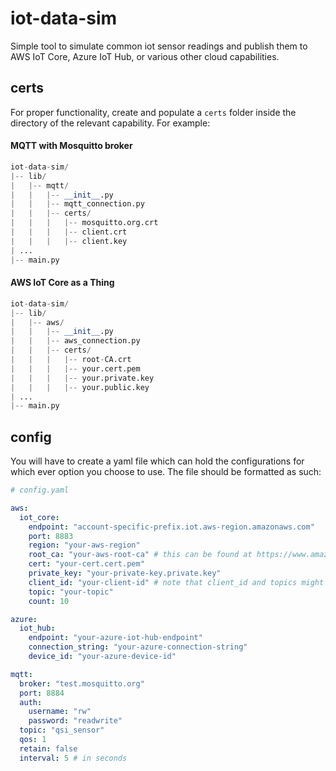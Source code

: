 # iot-data-sim
Simple tool to simulate common iot sensor readings and publish them to AWS IoT Core, Azure IoT Hub, or various other cloud capabilities.

## certs
For proper functionality, create and populate a `certs` folder inside the directory of the relevant capability. For example:
#### MQTT with Mosquitto broker
```python
iot-data-sim/
|-- lib/
|   |-- mqtt/
|   |   |-- __init__.py
|   |   |-- mqtt_connection.py
|   |   |-- certs/
|   |   |   |-- mosquitto.org.crt
|   |   |   |-- client.crt
|   |   |   |-- client.key
| ...
|-- main.py
```

#### AWS IoT Core as a Thing 
```python
iot-data-sim/
|-- lib/
|   |-- aws/
|   |   |-- __init__.py
|   |   |-- aws_connection.py
|   |   |-- certs/
|   |   |   |-- root-CA.crt
|   |   |   |-- your.cert.pem
|   |   |   |-- your.private.key
|   |   |   |-- your.public.key
| ...
|-- main.py
```

## config
You will have to create a yaml file which can hold the configurations for which ever option you choose to use. The file should be formatted as such:
```yaml
# config.yaml

aws:
  iot_core:
    endpoint: "account-specific-prefix.iot.aws-region.amazonaws.com"
    port: 8883
    region: "your-aws-region"
    root_ca: "your-aws-root-ca" # this can be found at https://www.amazontrust.com/repository/AmazonRootCA1.pem
    cert: "your-cert.cert.pem"
    private_key: "your-private-key.private.key"
    client_id: "your-client-id" # note that client_id and topics might need to be explicitly added to your aws policy
    topic: "your-topic" 
    count: 10

azure:
  iot_hub:
    endpoint: "your-azure-iot-hub-endpoint"
    connection_string: "your-azure-connection-string"
    device_id: "your-azure-device-id"

mqtt:
  broker: "test.mosquitto.org"
  port: 8884
  auth:
    username: "rw"
    password: "readwrite"
  topic: "qsi_sensor"
  qos: 1
  retain: false
  interval: 5 # in seconds
```
